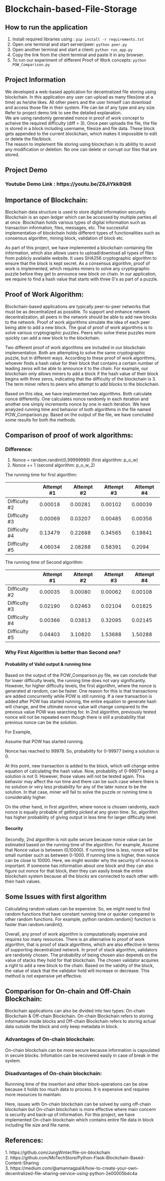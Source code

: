 <h1>Blockchain-based-File-Storage</h1>



<h2>How to run the application</h2>

1. Install required libraries using :
   `pip install -r requirements.txt`
2. Open one terminal and start server/peer:
   `python peer.py`
3. Open another terminal and start a client:
   `python run_app.py`
4. Copy the link from the client terminal and paste it in any browser.
5. To run our experiment of different Proof of Work concepts:
`python POW_Comparison.py`
<h2> Project Information </h2>
We developed a web-based application for decentralized file storing using blockchain. In this application any user can upload as many files(one at a time) as he/she likes. All other peers and the user himself can download and access those file in their system. File can be of any type and any size. Refer to project demo link to see the detailed explanation. <br />
We are using randomly generated nonce in proof of work concept to acheive the required difficulty (diff = 3). Once peer uploads the file, the file is stored in a block including username, filesize and file data. These block gets appended to the current blockchain, which makes it impossible to edit or delete the file/block.<br /> 
The reason to implement file storing using blockchain is its abilitiy to avoid any modification or deletion. No one can delete or corrupt our files that are stored.

<h2> Project Demo </h2>
<h3> Youtube Demo Link : https://youtu.be/Z6JiYkk8Qt8 </h3>

<h2>Importance of Blockchain:</h2>

Blockchain data structure is used to store digital information securely. Blockchain is an open ledger which can be accessed by multiple parties all at once. Blockchain holds various types of digital information such as transaction information, files, messages, etc. The successful implementation of blockchain holds different types of functionalities such as consensus algorithm, mining block, validation of block etc.

As part of this project, we have implemented a blockchain containing file information, which also allows users to upload/download all types of files from publicly available website. It uses SHA256 cryptographic algorithm to ensure that the block is kept secret. As a consensus algorithm, proof of work is implemented, which requires miners to solve any cryptographic puzzle before they get to announce new block on chain. In our application, we require to find a hash value that starts with three 0's as part of a puzzle.

<h2>Proof of Work Algorithm:</h2>

Blockchain-based applications are typically peer-to-peer networks that must be as decentralized as possible. To support and enhance network decentralization, all peers in the network should be able to add new blocks to the network. Proof of work algorithms simulate the idea of each peer being able to add a new block. The goal of proof of work algorithms is to solve various cryptographic puzzles. Peers who solve these puzzles more quickly can add a new block to the blockchain.

Two different proof of work algorithms are included in our blockchain implementation. Both are attempting to solve the same cryptographic puzzle, but in different ways. According to these proof of work algorithms, whoever finds a hash value for their block that contains a certain number of leading zeros will be able to announce it to the chain. For example, our blockchain only allows miners to add a block if the hash value of their block begins with three zeros, indicating that the difficulty of the blockchain is 3. The term miner refers to peers who attempt to add blocks to the blockchain.

Based on this idea, we have implemented two algorithms. Both calculate nonce differently. One calculates nonce randomly in each iteration and another one simply increments nonce by one in each iteration. We have analyzed running time and behavior of both algorithms in the file named POW_Comparison.py. Based on the output of the file, we have concluded some results for both the methods.

<h2>Comparison of proof of work algorithms:</h2>

<h3>Difference:</h3>

1. Nonce = random.randint(0,99999999) (first algorithm: p_o_w)
2. Nonce += 1 (second algorithm: p_o_w_2)

The running time for first algorithm:

|               | Attempt #1 | Attempt #2 | Attempt #3 | Attempt #4 |
|---------------|------------|------------|------------|------------|
| Difficulty #2 | 0.00018    | 0.00281    | 0.00102    | 0.00039    |            
| Difficulty #3 | 0.00069    | 0.03207    | 0.00485    | 0.00356    |            
| Difficulty #4 | 0.13479    | 0.22688    | 0.34565    | 0.19841    |            
| Difficulty #5 | 4.06034    | 2.08288    | 0.58391    | 0.2094     |            

The running time of Second algorithm:

|               | Attempt #1 | Attempt #2 | Attempt #3 | Attempt #4 |
|---------------|------------|------------|------------|------------|
| Difficulty #2 | 0.00035    | 0.00080    | 0.00062    | 0.00108    |            
| Difficulty #3 | 0.02190    | 0.02463    | 0.02104    | 0.01625    |            
| Difficulty #4 | 0.00366    | 0.03813    | 0.32095    | 0.02145    |            
| Difficulty #5 | 0.04403    | 3.10820    | 1.53688    | 1.50288    |            

<h3>Why First Algorithm is better than Second one?</h3>

<b><h4> Probability of Valid output & running time </h4> </b>

Based on the output of the POW_Comparison.py file, we can conclude that for lower difficulty levels, the running time does not vary significantly. However, for higher difficulty levels, the first algorithm, where the nonce is generated at random, can be faster. One reason for this is that transactions are added concurrently while POW is still running. If a new transaction is added after POW has started running, the entire equation to generate hash will change, and the ultimate nonce value will change compared to the previous value POW was searching for. In 2nd algorithm, previously tested nonce will not be repeated even though there is still a probability that previous nonce can be the solution.

For Example,

Assume that POW has started running.

Nonce has reached to 99978. So, probability for 0-99977 being a solution is 0.

At this point, new transaction is added to the block, which will change entire equation of calculating the hash value. Now, probability of 0-99977 being a solution is not 0. However, those values will not be tested again. This behavior may affect the run time and there can be such case where there is no solution or very less probability for any of the later nonce to be the solution. In that case, miner will fail to solve the puzzle or running time is considerably higher.

On the other hand, in first algorithm, where nonce is chosen randomly, each nonce is equally probable of getting picked at any given time. So, algorithm has higher probability of giving output in less time for larger difficulty level.

<b><h4>Security</h4></b>

Secondly, 2nd algorithm is not quite secure because nonce value can be estimated based on the running time of the algorithm. For example, Assume that Nonce value is between (0,10000). If running time is less, nonce will be small number such as between 0-1000. If running time is higher, then nonce can be close to 10000. Here, we might wonder why the security of nonce is important. If someone has information about one block and they can also figure out nonce for that block, then they can easily break the entire blockchain system because all the blocks are connected to each other with their hash values.

<h2>Some Issues with first algorithm</h2>

Calculating random values can be expensive. So, we might need to find random functions that have constant running time or quicker compared to other random functions. For example, python random.random() function is faster than random.randint().

Overall, any proof of work algorithm is computationally expensive and requires too many resources. There is an alternative to proof of work algorithm, that is proof of stack algorithms, which are also effective in terms of supporting decentralized network. In proof of stack algorithm, validators are randomly chosen. The probability of being chosen also depends on the value of stacks they hold for that blockchain. The chosen validator acquires a right to add a new block to the chain. Based on the validity of the block, the value of stack that the validator hold will increase or decrease. This method is not expensive yet effective.

<h2>Comparison for On-chain and Off-Chain Blockchain:</h2>

Blockchain applications can also be divided into two types: On-chain Blockchain & Off-chain Blockchain. On-chain Blockchain refers to storing information inside blocks and Off-chain Blockchain refers to storing actual data outside the block and only keep metadata in block. 

<h3>Advantages of On-chain blockchain: </h3>

On-chain blockchain can be more secure because information is capsulated in secure blocks.
Infomation can be recovered easily in case of break in the system.

<h3>Disadvantages of On-chain blockchain:</h3>

Runnning time of the insertion and other block-operations can be slow because it holds too much data to process.
It is expensive and requires more resources to maintain.

Here, issues with On-chain blockchain can be solved by using off-chain blockchain but On-chain blockchain is more effective where main concern is security and back-up of information. For this project, we have implemented On-chain blockchain which contains entire file data in block including file size and file name.

<h2>References:</h2>
1. https://github.com/JungWinter/file-on-blockchain<br />
2. https://github.com/MoTechStore/Python-Flask-Blockchain-Based-Content-Sharing<br/>
3. https://medium.com/@amannagpal4/how-to-create-your-own-decentralized-file-sharing-service-using-python-2e00005bdc4a

